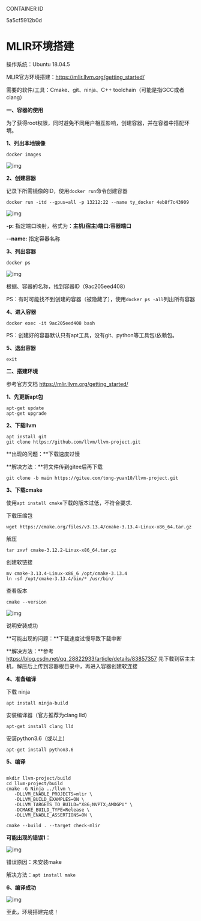 CONTAINER ID

5a5cf5912b0d

# MLIR环境搭建

操作系统：Ubuntu 18.04.5

MLIR官方环境搭建：https://mlir.llvm.org/getting_started/

需要的软件/工具：Cmake、git、ninja、C++ toolchain（可能是指GCC或者clang）



**一、容器的使用**

为了获得root权限，同时避免不同用户相互影响，创建容器，并在容器中搭配环境。

**1、列出本地镜像**

```
docker images
```

![img](https://cdn.nlark.com/yuque/0/2021/png/22889654/1633784562300-8b83e9a3-16d0-45f2-83b1-8c9947e47cff.png)

**2、创建容器**

记录下所需镜像的ID，使用`docker run`命令创建容器

```
docker run -itd --gpus=all -p 13212:22 --name ty_docker 4eb8f7c43909
```

![img](https://cdn.nlark.com/yuque/0/2021/png/22889654/1633784737608-5bc57104-5975-448b-843b-9c56f251ac5a.png)

**-p:** 指定端口映射，格式为：**主机(宿主)端口:容器端口**

**--name:** 指定容器名称

**3、列出容器**

```
docker ps
```

![img](https://cdn.nlark.com/yuque/0/2021/png/22889654/1633785383922-84d4ee2d-f647-43b0-a9cd-e10f7eb7834d.png)

根据、容器的名称，找到容器ID（9ac205eed408）

PS：有时可能找不到创建的容器（被隐藏了），使用`docker ps -all`列出所有容器

**4、进入容器**

```
docker exec -it 9ac205eed408 bash
```

PS：创建好的容器默认只有apt工具，没有git、python等工具包\依赖包。

**5、退出容器**

```
exit
```



**二、搭建环境**

参考官方文档 https://mlir.llvm.org/getting_started/



**1、先更新apt包**

```
apt-get update
apt-get upgrade
```



**2、下载llvm**

```
apt install git
git clone https://github.com/llvm/llvm-project.git
```



**出现的问题：**下载速度过慢

**解决方法：**将文件传到gitee后再下载

```
git clone -b main https://gitee.com/tong-yuan10/llvm-project.git
```



**3、下载cmake**

使用`apt install cmake`下载的版本过低，不符合要求.



下载压缩包

```
wget https://cmake.org/files/v3.13.4/cmake-3.13.4-Linux-x86_64.tar.gz
```

解压

```
tar zxvf cmake-3.12.2-Linux-x86_64.tar.gz
```

创建软链接

```
mv cmake-3.13.4-Linux-x86_6 /opt/cmake-3.13.4
ln -sf /opt/cmake-3.13.4/bin/* /usr/bin/
```

查看版本

```
cmake --version
```

![img](https://cdn.nlark.com/yuque/0/2021/png/22889654/1633790300327-7166c4dc-4d29-4092-9874-ea7b525ea9cb.png)

说明安装成功



**可能出现的问题：**下载速度过慢导致下载中断

**解决方法：**参考 https://blog.csdn.net/qq_28822933/article/details/83857357  先下载到宿主主机，解压后上传到容器根目录中，再进入容器创建软连接



**4、准备编译**

下载 ninja

```
apt install ninja-build
```

安装编译器（官方推荐为clang lld）

```
apt-get install clang lld
```

安装python3.6（或以上)

```
apt-get install python3.6
```

**5、编译**

```

mkdir llvm-project/build
cd llvm-project/build
cmake -G Ninja ../llvm \   
   -DLLVM_ENABLE_PROJECTS=mlir \    
   -DLLVM_BUILD_EXAMPLES=ON \    
   -DLLVM_TARGETS_TO_BUILD="X86;NVPTX;AMDGPU" \   
   -DCMAKE_BUILD_TYPE=Release \   
   -DLLVM_ENABLE_ASSERTIONS=ON \
```



```
cmake --build . --target check-mlir
```



**可能出现的错误1：**

![img](https://cdn.nlark.com/yuque/0/2021/png/22889654/1633789662616-fc98e36e-0838-411d-bd0b-681174b90013.png)

错误原因：未安装make

解决方法：`apt install make`



**6、编译成功**

![img](https://cdn.nlark.com/yuque/0/2021/png/22889654/1633789765157-24067a83-c99f-4422-980a-d6762b092354.png)



至此，环境搭建完成！
